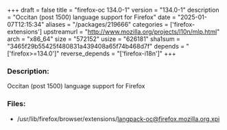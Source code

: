 +++
draft = false
title = "firefox-oc 134.0-1"
version = "134.0-1"
description = "Occitan (post 1500) language support for Firefox"
date = "2025-01-07T12:15:34"
aliases = "/packages/219666"
categories = ['firefox-extensions']
upstreamurl = "http://www.mozilla.org/projects/l10n/mlp.html"
arch = "x86_64"
size = "572152"
usize = "626181"
sha1sum = "3465f29b55425f480831a439408a65f74b468d7f"
depends = "['firefox>=134.0']"
reverse_depends = "['firefox-i18n']"
+++
### Description: 
Occitan (post 1500) language support for Firefox

### Files: 
* /usr/lib/firefox/browser/extensions/langpack-oc@firefox.mozilla.org.xpi
